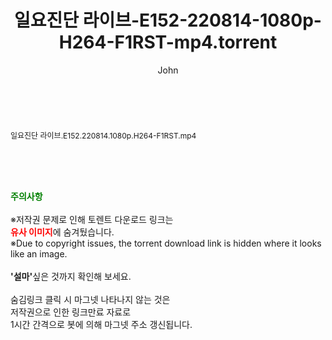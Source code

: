 ﻿---
layout: post
title:  "일요진단 라이브-E152-220814-1080p-H264-F1RST-mp4.torrent"
author: John
categories: [ 방송/음악 ]
tags: [  ]
image:  
description: "일요진단 라이브-E152-220814-1080p-H264-F1RST-mp4 torrent 정보 공유"
toc: true
toc_sticky: true
---

<br>
<div class="view-img">
<a class="view_image" href="http://torrentmobile61.com/bbs/view_image.php?fn=%2Fdata%2Ffile%2Fmusic%2F3735183265_jbEzY6K0_3b13c2bb470ded69456becbf993d2fd943ee1b26.jpg" target="_blank"><img alt="" class="img-tag" content="http://torrentmobile61.com/data/file/music/3735183265_jbEzY6K0_3b13c2bb470ded69456becbf993d2fd943ee1b26.jpg" itemprop="image" src="http://torrentmobile61.com/data/file/music/thumb-3735183265_jbEzY6K0_3b13c2bb470ded69456becbf993d2fd943ee1b26_835x2212.jpg"/></a></div><div class="view-content" itemprop="description">
<p><span style="font-size:12px;">일요진단 라이브.E152.220814.1080p.H264-F1RST.mp4</span> </p> </div>
    
<br><br><br>
<p data-ke-size="size16"><b><span style="color: green;">주의사항</span></b><br /><br />※저작권 문제로 인해 토렌트 다운로드 링크는<br /><b><span style="color: red;">유사 이미지</span></b>에 숨겨뒀습니다.<br />※Due to copyright issues, the torrent download link is hidden where it looks like an image.<br /><br /><b>'설마'</b>싶은 것까지 확인해 보세요.<br /><br />숨김링크 클릭 시 마그넷 나타나지 않는 것은<br />저작권으로 인한 링크만료 자료로<br />1시간 간격으로 봇에 의해 마그넷 주소 갱신됩니다.</p>
